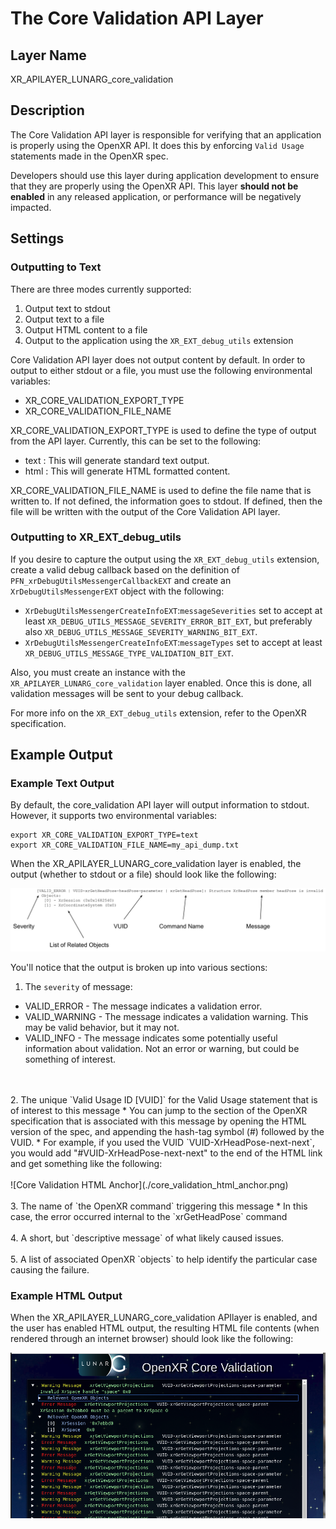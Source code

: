 # The Core Validation API Layer

## Layer Name

XR\_APILAYER\_LUNARG\_core\_validation

## Description

The Core Validation API layer is responsible for verifying that an
application is properly using the OpenXR API.  It does this by
enforcing `Valid Usage` statements made in the OpenXR spec.

Developers should use this layer during application development to ensure
that they are properly using the OpenXR API.  This layer **should not be
enabled** in any released application, or performance will be negatively impacted.

## Settings

### Outputting to Text
There are three modes currently supported:
1. Output text to stdout
2. Output text to a file
3. Output HTML content to a file
4. Output to the application using the `XR_EXT_debug_utils` extension

Core Validation API layer does not output content by default.  In order to output
to either stdout or a file, you must use the following environmental variables:

* XR\_CORE\_VALIDATION\_EXPORT\_TYPE
* XR\_CORE\_VALIDATION\_FILE\_NAME

XR\_CORE\_VALIDATION\_EXPORT\_TYPE is used to define the type of output from
the API layer.  Currently, this can be set to the following:

* text  : This will generate standard text output.
* html  : This will generate HTML formatted content.

XR\_CORE\_VALIDATION\_FILE\_NAME is used to define the file name that is
written to.  If not defined, the information goes to stdout.  If defined,
then the file will be written with the output of the Core Validation API
layer.

### Outputting to XR\_EXT\_debug\_utils
If you desire to capture the output using the `XR_EXT_debug_utils` extension,
create a valid debug callback based on the definition of
`PFN_xrDebugUtilsMessengerCallbackEXT` and create an `XrDebugUtilsMessengerEXT`
object with the following:
- `XrDebugUtilsMessengerCreateInfoEXT`:`messageSeverities` set to accept
at least
`XR_DEBUG_UTILS_MESSAGE_SEVERITY_ERROR_BIT_EXT`, but preferably also
`XR_DEBUG_UTILS_MESSAGE_SEVERITY_WARNING_BIT_EXT`.
- `XrDebugUtilsMessengerCreateInfoEXT`:`messageTypes` set to accept at least
`XR_DEBUG_UTILS_MESSAGE_TYPE_VALIDATION_BIT_EXT`.

Also, you must create an instance with the `XR_APILAYER_LUNARG_core_validation`
layer enabled.
Once this is done, all validation messages will be sent to your debug callback.

For more info on the `XR_EXT_debug_utils` extension, refer to the OpenXR
specification.


## Example Output

### Example Text Output

By default, the core_validation API layer will output information
to stdout.  However, it supports two environmental variables:

```
export XR_CORE_VALIDATION_EXPORT_TYPE=text
export XR_CORE_VALIDATION_FILE_NAME=my_api_dump.txt
```
 
When the XR\_APILAYER\_LUNARG\_core\_validation layer is enabled, the
output (whether to stdout or a file) should look like the following:

![Core Validation Message](./core_validation_message.png)

You'll notice that the output is broken up into various sections:
1. The `severity` of message:
  * VALID_ERROR - The message indicates a validation error.
  * VALID_WARNING - The message indicates a validation warning.  This may
be valid behavior, but it may not.
  * VALID_INFO - The message indicates some potentially useful information
about validation.  Not an error or warning, but could be something of
interest.
<br/>
<br/>
2. The unique `Valid Usage ID [VUID]` for the Valid Usage statement that is of
interest to this message
  * You can jump to the section of the OpenXR specification that is associated
with this message by opening the HTML version of the spec, and appending
the hash-tag symbol (#) followed by the VUID.
     * For example, if you used the VUID `VUID-XrHeadPose-next-next`, you would
add "#VUID-XrHeadPose-next-next" to the end of the HTML link and get
something like  the following:
<br/>
<br/>
![Core Validation HTML Anchor](./core_validation_html_anchor.png)
<br/>
<br/>
3. The name of `the OpenXR command` triggering this message
  * In this case, the error occurred internal to the `xrGetHeadPose` command
<br/>
<br/>
4. A short, but `descriptive message` of what likely caused issues.
<br/>
<br/>
5. A list of associated OpenXR `objects` to help identify the particular
case causing the failure.

### Example HTML Output

When the XR\_APILAYER\_LUNARG_core_validation APIlayer is enabled, and the
user has enabled HTML output, the resulting HTML file contents
(when rendered through an internet browser) should look like the
following:

![HTML Output Example](./OpenXR_Core_Validation.png)

